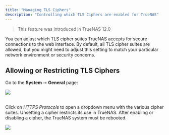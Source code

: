 ```yaml
---
title: "Managing TLS Ciphers"
description: "Controlling which TLS Ciphers are enabled for TrueNAS"
---
```


> This feature was introduced in TrueNAS 12.0

You can adjust which TLS cipher suites TrueNAS accepts for secure connections to the web interface. By default, all TLS cipher suites are allowed, but you might need to adjust this setting to match your particular network environment or security concerns.

## Allowing or Restricting TLS Ciphers

Go to the **System** ➞ **General** page:

<img src="/images/TN-12.0-TLS-1.PNG">
<br><br>

Click on *HTTPS Protocols* to open a dropdown menu with the various cipher suites.
Unsetting a cipher restricts its use in TrueNAS.
After enabling or disabling a cipher, the TrueNAS system must be rebooted.

<img src="/images/TN-12.0-TLS-2.PNG">
<br><br>
